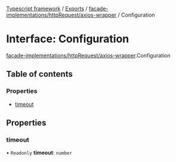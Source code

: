[Typescript framework](../index.md) / [Exports](../modules.md) / [facade-implementations/httpRequest/axios-wrapper](../modules/facade_implementations_httpRequest_axios_wrapper.md) / Configuration

# Interface: Configuration

[facade-implementations/httpRequest/axios-wrapper](../modules/facade_implementations_httpRequest_axios_wrapper.md).Configuration

## Table of contents

### Properties

- [timeout](facade_implementations_httpRequest_axios_wrapper.Configuration.md#timeout)

## Properties

### timeout

• `Readonly` **timeout**: `number`
